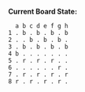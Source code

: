 **Current Board State:**  
<!-- START_BOARD -->
```
  a b c d e f g h
1 . b . b . b . b 
2 . . b . b . b . 
3 . b . b . b . b 
4 b . . . . . . . 
5 . r . r . r . . 
6 . . . . . . r . 
7 . r . r . r . r 
8 r . r . r . r . 
```
<!-- END_BOARD -->
